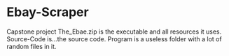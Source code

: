 # Ebay-Scraper
Capstone project
The_Ebae.zip is the executable and all resources it uses.
Source-Code is...the source code.
Program is a useless folder with a lot of random files in it.
